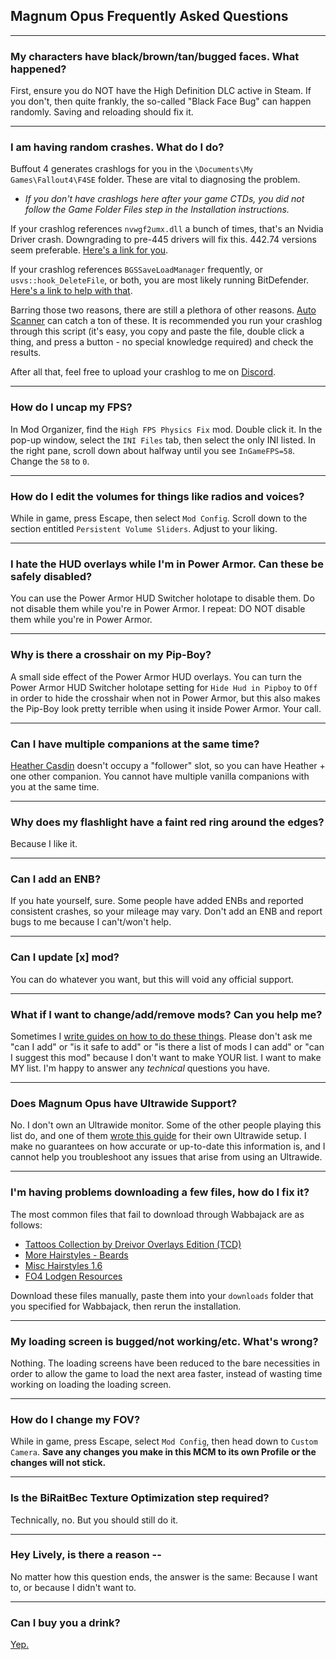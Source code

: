 ## Magnum Opus Frequently Asked Questions

---

### My characters have black/brown/tan/bugged faces. What happened?

First, ensure you do NOT have the High Definition DLC active in Steam. If you don't, then quite frankly, the so-called "Black Face Bug" can happen randomly. Saving and reloading should fix it.

---

### I am having random crashes. What do I do?

Buffout 4 generates crashlogs for you in the `\Documents\My Games\Fallout4\F4SE` folder. These are vital to diagnosing the problem.
  -  *If you don't have crashlogs here after your game CTDs, you did not follow the Game Folder Files step in the Installation instructions.*

If your crashlog references `nvwgf2umx.dll` a bunch of times, that's an Nvidia Driver crash. Downgrading to pre-445 drivers will fix this. 442.74 versions seem preferable. [Here's a link for you](https://github.com/keylase/nvidia-patch/tree/master/win).

If your crashlog references `BGSSaveLoadManager` frequently, or `usvs::hook_DeleteFile`, or both, you are most likely running BitDefender. [Here's a link to help with that](https://www.bitdefender.com/consumer/support/answer/28557/).

Barring those two reasons, there are still a plethora of other reasons. [Auto Scanner](https://www.nexusmods.com/fallout4/mods/56255) can catch a ton of these. It is recommended you run your crashlog through this script (it's easy, you copy and paste the file, double click a thing, and press a button - no special knowledge required) and check the results.

After all that, feel free to upload your crashlog to me on [Discord](https://discord.gg/yABEjwB).

---

### How do I uncap my FPS?

In Mod Organizer, find the `High FPS Physics Fix` mod. Double click it. In the pop-up window, select the `INI Files` tab, then select the only INI listed. In the right pane, scroll down about halfway until you see `InGameFPS=58`. Change the `58` to `0`.

---

### How do I edit the volumes for things like radios and voices?

While in game, press Escape, then select `Mod Config`. Scroll down to the section entitled `Persistent Volume Sliders`. Adjust to your liking.

---

### I hate the HUD overlays while I'm in Power Armor. Can these be safely disabled?

You can use the Power Armor HUD Switcher holotape to disable them. Do not disable them while you're in Power Armor. I repeat: DO NOT disable them while you're in Power Armor.

---

### Why is there a crosshair on my Pip-Boy?

A small side effect of the Power Armor HUD overlays. You can turn the Power Armor HUD Switcher holotape setting for `Hide Hud in Pipboy` to `Off` in order to hide the crosshair when not in Power Armor, but this also makes the Pip-Boy look pretty terrible when using it inside Power Armor. Your call.

---

### Can I have multiple companions at the same time?

[Heather Casdin](https://www.nexusmods.com/fallout4/mods/23273) doesn't occupy a "follower" slot, so you can have Heather + one other companion. You cannot have multiple vanilla companions with you at the same time.

---

### Why does my flashlight have a faint red ring around the edges?

Because I like it.

---

### Can I add an ENB?

If you hate yourself, sure. Some people have added ENBs and reported consistent crashes, so your mileage may vary. Don't add an ENB and report bugs to me because I can't/won't help.

---

### Can I update [x] mod?

You can do whatever you want, but this will void any official support.

---

### What if I want to change/add/remove mods? Can you help me?

Sometimes I [write guides on how to do these things](https://github.com/LivelyDismay/Learn-To-Mod/wiki). Please don't ask me "can I add" or "is it safe to add" or "is there a list of mods I can add" or "can I suggest this mod" because I don't want to make YOUR list. I want to make MY list. I'm happy to answer any *technical* questions you have.

---

### Does Magnum Opus have Ultrawide Support?

No. I don't own an Ultrawide monitor. Some of the other people playing this list do, and one of them [wrote this guide](https://docs.google.com/document/d/1EbZ_DpyhctsrpBlylDYc2TXtm1NAOjkcYjRCNZsC958/edit) for their own Ultrawide setup. I make no guarantees on how accurate or up-to-date this information is, and I cannot help you troubleshoot any issues that arise from using an Ultrawide.

---

### I'm having problems downloading a few files, how do I fix it?

The most common files that fail to download through Wabbajack are as follows:
  -  [Tattoos Collection by Dreivor Overlays Edition (TCD)](https://www.nexusmods.com/Core/Libs/Common/Widgets/DownloadPopUp?id=232053&game_id=1151iles)
  -  [More Hairstyles - Beards](http://www.mediafire.com/file/iztz7iidy6djz1e/MoreHairstyles-Beards.rar/file)
  -  [Misc Hairstyles 1.6](http://www.mediafire.com/file/kfac38dni6d53rp/MiscHairstyle1.6_by_Atherisz.7z/file)
  -  [FO4 Lodgen Resources](https://mega.nz/file/BZhlVCAJ#s-GqqbnJlZDvCLPiRw1Wm1EWGqMQCuh4CR8Zzn8POM4)

Download these files manually, paste them into your `downloads` folder that you specified for Wabbajack, then rerun the installation.

---

### My loading screen is bugged/not working/etc. What's wrong?

Nothing. The loading screens have been reduced to the bare necessities in order to allow the game to load the next area faster, instead of wasting time working on loading the loading screen.

---

### How do I change my FOV?

While in game, press Escape, select `Mod Config`, then head down to `Custom Camera`. **Save any changes you make in this MCM to its own Profile or the changes will not stick.**

---

### Is the BiRaitBec Texture Optimization step required?

Technically, no. But you should still do it.

---

### Hey Lively, is there a reason --

No matter how this question ends, the answer is the same: Because I want to, or because I didn't want to.

---

### Can I buy you a drink?

[Yep.](https://www.patreon.com/nicholasjae)
